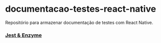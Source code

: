 # documentacao-testes-react-native
Repositório para armazenar documentação de testes com React Native.

### [Jest & Enzyme](https://github.com/esteves-esta/documentacao-testes-react-native/blob/master/documentacao-jest-enzyme.md)
